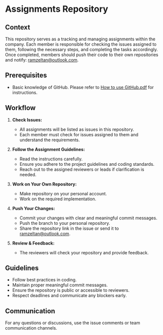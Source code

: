 # Assignments Repository

## Context
This repository serves as a tracking and managing assignments within the company. Each member is responsible for checking the issues assigned to them, following the necessary steps, and completing the tasks accordingly. Once completed, members should push their code to their own repositories and notify: [ramzeltan@outlook.com](mailto:ramzeltan@outlook.com).

## Prerequisites

- Basic knowledge of GitHub. Please refer to [How to use GitHub.pdf](./How_to_use_GitHub.pdf) for instructions.

## Workflow

1. **Check Issues:**
   - All assignments will be listed as issues in this repository.
   - Each member must check for issues assigned to them and understand the requirements.

2. **Follow the Assignment Guidelines:**
   - Read the instructions carefully.
   - Ensure you adhere to the project guidelines and coding standards.
   - Reach out to the assigned reviewers or leads if clarification is needed.

3. **Work on Your Own Repository:**
   - Make repository on your personal account.
   - Work on the required implementation.

4. **Push Your Changes:**
   - Commit your changes with clear and meaningful commit messages.
   - Push the branch to your personal repository.
   - Share the repository link in the issue or send it to [ramzeltan@outlook.com](mailto:ramzeltan@outlook.com).

5. **Review & Feedback:**
   - The reviewers will check your repository and provide feedback.

## Guidelines

- Follow best practices in coding.
- Maintain proper meaningful commit messages.
- Ensure the repository is public or accessible to reviewers.
- Respect deadlines and communicate any blockers early.

## Communication

For any questions or discussions, use the issue comments or team communication channels.
